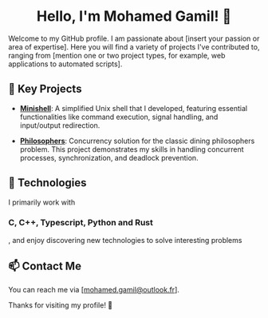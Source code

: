 <h1 align="center"><strong>Hello, I'm Mohamed Gamil! 👋</strong></h1>
Welcome to my GitHub profile. I am passionate about [insert your passion or area of expertise]. Here you will find a variety of projects I've contributed to, ranging from [mention one or two project types, for example, web applications to automated scripts].

## 🚀 Key Projects

- **[Minishell](https://github.com/mohazerro/minishell)**: A simplified Unix shell that I developed, featuring essential functionalities like command execution, signal handling, and input/output redirection.

- **[Philosophers](https://github.com/mohazerro/philosophers)**: Concurrency solution for the classic dining philosophers problem. This project demonstrates my skills in handling concurrent processes, synchronization, and deadlock prevention.

## 🔧 Technologies

I primarily work with <h3><strong>C</strong>, <strong>C++</strong>, <strong>Typescript</strong>, <strong>Python</strong> and <strong>Rust</strong></h3>, and enjoy discovering new technologies to solve interesting problems

## 📫 Contact Me

You can reach me via [mohamed.gamil@outlook.fr].

Thanks for visiting my profile! 🌟

